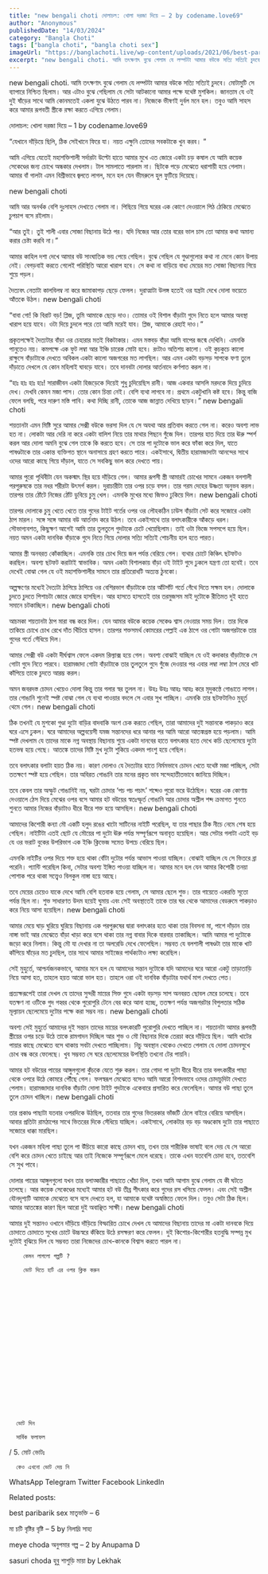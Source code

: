 ```yaml
---
title: "new bengali choti দোলাচল: খোলা দরজা দিয়ে – 2 by codename.love69"
author: "Anonymous"
publishedDate: "14/03/2024"
category: "Bangla Choti"
tags: ["bangla choti", "bangla choti sex"]
imageUrl: "https://banglachoti.live/wp-content/uploads/2021/06/best-paribarik-sex-150x150.jpg"
excerpt: "new bengali choti. আমি তৎক্ষণাৎ বুঝে গেলাম যে লম্পটটা আমার বউকে সত্যি সত্যিই চুদবে। মোটামুটি সে ব্যাপারে নিশ্চিত ছিলাম। আর এটাও বুঝে গেছিলাম যে সেটা আটকানো আমার পক্ষে যথেষ্ট মুশকিল। জানতাম যে ওই দুই ষ..."
---
```


new bengali choti. আমি তৎক্ষণাৎ বুঝে গেলাম যে লম্পটটা আমার বউকে সত্যি সত্যিই চুদবে। মোটামুটি সে ব্যাপারে নিশ্চিত ছিলাম। আর এটাও বুঝে গেছিলাম যে সেটা আটকানো আমার পক্ষে যথেষ্ট মুশকিল। জানতাম যে ওই দুই ষাঁড়ের সাথে আমি কোনমতেই একলা যুঝে উঠতে পারব না। নিজেকে ভীষণই দুর্বল মনে হল। তবুও আমি সাহস করে আমার রূপবতী স্ত্রীকে রক্ষা করতে এগিয়ে গেলাম।


দোলাচল: খোলা দরজা দিয়ে – 1 by codename.love69


“যেখানে দাঁড়িয়ে ছিলি, ঠিক সেইখানে ফিরে যা। নয়ত এক্ষুনি তোদের সবকটাকে খুন করব। ”

আমি এগিয়ে যেতেই মহাশক্তিশালী সর্দারটা উল্টো হাতে আমার মুখে এত জোরে একটা চড় কষাল যে আমি কয়েক সেকেণ্ডের জন্য চোখে অন্ধকার দেখলাম। টাল সামলাতে পারলাম না। ছিটকে পড়ে মেঝেতে ধরাশায়ী হয়ে গেলাম। আমার বাঁ গালটা এমন বিশ্রীভাবে জ্বলতে লাগল, মনে হল যেন ভীমরুলে হুল ফুটিয়ে দিয়েছে।


new bengali choti


আমি আর অনর্থক বেশি দুঃসাহস দেখাতে গেলাম না। পিছিয়ে গিয়ে ঘরের এক কোণে দেওয়ালে পিঠ ঠেকিয়ে মেঝেতে চুপচাপ বসে রইলাম।

“আর তুই। তুই শালী এবার সোজা বিছানায় উঠে পর। যদি নিজের আর তোর বরের ভাল চাস তো আমার কথা অমান্য করার চেষ্টা করবি না।”


আমার কাহিল দশা দেখে আমার বউ সাংঘাতিক ভয় পেয়ে গেছিল। বুঝে গেছিল যে গুণ্ডাগুলোর কথা না মেনে কোন উপায় নেই। বেগড়বাই করতে গেলেই পরিস্থিতি আরো খারাপ হবে। সে কথা না বাড়িয়ে বাধ্য মেয়ের মত সোজা বিছানায় গিয়ে শুয়ে পড়ল।

দৈত্যবৎ নেতাটা কালবিলম্ব না করে জামাকাপড় ছেড়ে ফেলল। দুরাত্মাটা উলঙ্গ হতেই ওর যন্ত্রটা দেখে দোলা ভয়েতে আঁতকে উঠল। new bengali choti


“বাবা গো! কি বিরাট বড়! প্লিজ, তুমি আমাকে ছেড়ে দাও। তোমার ওই বিশাল বাঁড়াটা গুদে নিতে হলে আমার অবস্থা খারাপ হয়ে যাবে। ওটা দিয়ে চুদলে পরে তো আমি মরেই যাব। প্লিজ, আমাকে রেহাই দাও।”












প্রকৃতপক্ষেই দৈত্যটার বাঁড়া ওর চেহারার মতই বিকটাকার। এমন মস্তবড় বাঁড়া আমি বাপের জন্মে দেখিনি। এমনকি পানুতেও নয়। কমপক্ষে এক ফুট লম্বা আর ইঞ্চি চারেক মোটা হবে। রংটাও অতিশয় কালো। ওই কুচকুচে কালো রাক্ষুসে বাঁড়াটাকে দেখতে অবিকল একটা কালো অজগরের মত লাগছিল। আর এমন একটা বড়সড় সাপকে ফণা তুলে দাঁড়াতে দেখলে যে কোন মহিলাই ঘাবড়ে যাবে। তবে দানবটা দোলার আর্তনাদে কর্ণপাত করল না।


“হাঃ হাঃ হাঃ হাঃ! সারাজীবন একটা হিজড়েকে দিয়েই শুধু চুদিয়েছিস রানী। আজ একবার আসলি মরদকে দিয়ে চুদিয়ে দেখ। দেখবি কেমন মজা পাস। তোর কোন চিন্তা নেই। বেশি ব্যথা লাগবে না। প্রথমে একটুখানি কষ্ট হবে। কিন্তু বাজি ফেলে বলছি, পরে দারুণ মস্তি পাবি। কথা দিচ্ছি রানী, তোকে আজ জান্নাত দেখিয়ে ছাড়ব।” new bengali choti


শয়তানটা এমন মিষ্টি সুরে আমার সেক্সী বউকে ভরসা দিল যে সে অযথা আর প্রতিবাদ করতে গেল না। করেও অবশ্য লাভ হত না। লোকটা আর দেরি না করে একটা বালিশ নিয়ে তার মাথার পিছনে গুঁজে দিল। তারপর হাত দিয়ে তার ঊরু স্পর্শ করল আর দোলা অমনি বুঝে গেল তাকে কি করতে হবে। সে তার পা দুটোকে ভাল করে ফাঁকা করে দিল, যাতে পাষণ্ডটাকে তার একান্ত ব্যক্তিগত স্থানে অনাসায়ে গ্রহণ করতে পারে। একইসাথে, দ্বিতীয় হারামজাদাটা আনন্দের সাথে ওদের আরো কাছে গিয়ে দাঁড়াল, যাতে সে সবকিছু ভাল করে দেখতে পায়।


আমার পুরো পৃথিবীটা যেন অকস্মাৎ স্থির হয়ে দাঁড়িয়ে গেল। আমার রূপসী স্ত্রী আমারই চোখের সামনে একজন বলশালী পরপুরুষকে তার নধর শরীরটা উৎসর্গ করল। দুরাচারীটা তার ওপর চড়ে বসল। তার গরম দেহের উষ্ণতা অনুভব করল। তারপর তার ঠোঁটে নিজের ঠোঁট ডুবিয়ে চুমু খেল। এমনকি মুখের মধ্যে জিভও ঢুকিয়ে দিল। new bengali choti


তারপর দোলাকে চুমু খেতে খেতে তার গুদের টাইট গর্তের ওপর ওর লৌহকঠিন ঢাউস বাঁড়াটা সেট করে সজোরে একটা ঠাপ মারল। সঙ্গে সঙ্গে আমার বউ আর্তনাদ করে উঠল। তবে একইসাথে তার বলাৎকারীকে আঁকড়ে ধরল। সৌভাগ্যবশত, কিছুক্ষণ আগেই আমি তার তুলতুলে গুদটাকে চেটে খেয়েছিলাম। তাই ওটা ভিজে সপসপে হয়ে ছিল। নয়ত অমন একটা দানবিক বাঁড়াকে গুদে নিতে গিয়ে দোলার সত্যি সত্যিই শোচনীয় হাল হতে পারত।


আমার স্ত্রী অনবরত কোঁকাচ্ছিল। এমনকি তার চোখ দিয়ে জল পর্যন্ত বেরিয়ে গেল। ব্যথার চোটে কিঞ্চিৎ ছটফটও করছিল। অবশ্য ছটফট করাটাই স্বাভাবিক। অমন একটা বিশালকায় বাঁড়া ওই টাইট গুদে ঢুকলে যন্ত্রণা তো হবেই। তবে দেখেই বোঝা গেল যে ওই মহাশক্তিশালীর সামনে তার প্রতিরোধটি অত্যন্ত ঠুনকো।


অল্পক্ষণের মধ্যেই দৈত্যটা ঠাপিয়ে ঠাপিয়ে ওর বেশিরভাগ বাঁড়াটাকে তার আঁটসাঁট গর্তে গেঁথে দিতে সক্ষম হল। দোলাকে চুদতে চুদতে পিশাচটা জোরে জোরে হাসছিল। আর হাসতে হাসতেই তার তরমুজসম মাই দুটোকে রীতিমত দুই হাতে সমানে চটকাচ্ছিল। new bengali choti


আচমকা শয়তানটা ঠাপ মারা বন্ধ করে দিল। যেন আমার বউকে কয়েক সেকেণ্ড শ্বাস নেওয়ার সময় দিল। তার দিকে তাকিয়ে চোখে চোখ রেখে দাঁত খিঁচিয়ে হাসল। তারপর শক্তসমর্থ কোমরের পেল্লাই এক ঠাপে ওর গোটা অজগরটাকে তার গুদের গর্তে সেঁধিয়ে দিল।


আমার সেক্সী বউ একটা দীর্ঘশ্বাস ফেলে একদম রিল্যাক্স হয়ে গেল। অবশ্য বোঝাই যাচ্ছিল যে ওই কদাকার বাঁড়াটাকে সে গোটা গুদে নিতে পারবে। হারামজাদা গোটা বাঁড়াটাকে তার তুলতুলে গুদে গুঁজে দেওয়ার পর এবার লম্বা লম্বা ঠাপ মেরে খাট কাঁপিয়ে তাকে চুদতে আরম্ভ করল।


অমন জবরদস্ত চোদন খেয়েও দোলা কিন্তু তার গলার স্বর তুলল না। উহঃ উহঃ আহঃ আহঃ করে মৃদুকণ্ঠে গোঙাতে লাগল। তার গোঙানি শুনেই স্পষ্ট বোঝা গেল যে ব্যথা পাওয়ার বদলে সে এবার সুখ পাচ্ছিল। এমনকি তার ছটফটানিও মুহূর্ত থেমে গেল। new bengali choti


ঠিক তখনই যে মুশকো গুণ্ডা দুটো বাড়ির বাদবাকি অংশ চেক করতে গেছিল, তারা আমাদের দুই সন্তানকে পাকড়াও করে ঘরে এসে ঢুকল। ঘরে আমাদের অল্পবয়েসী যমজ সন্তানদের ধরে আনার পর আমি আরো আতঙ্কগ্রস্ত হয়ে পড়লাম। আমি স্পষ্ট দেখলাম যে তাদের মাকে নগ্ন অবস্থায় বিছানায় শুয়ে একটা দানবের হাতে বলাৎকার হতে দেখে কচি ছেলেমেয়ে দুটো হতভম্ব হয়ে গেছে। আতঙ্কে তাদের মিষ্টি মুখ দুটো শুকিয়ে একদম পাংশু হয়ে গেছিল।


তবে বলাৎকার বলাটা হয়ত ঠিক নয়। কারণ দোলাও যে দৈত্যটার হাতে নির্মমভাবে চোদন খেতে যথেষ্ট মজা পাচ্ছিল, সেটা ততক্ষণে স্পষ্ট হয়ে গেছিল। তার অবিরত গোঙানি তার মনের প্রকৃত ভাব সন্দেহাতীতভাবে জানিয়ে দিচ্ছিল।


তবে কেবল তার অস্ফুট গোঙানিই নয়, ঘরটা চোদার ‘পচ পচ পচাৎ’ শব্দেও পুরো ভরে উঠেছিল। ঘরের এক কোণায় দেওয়ালে ঠেস দিয়ে মেঝের ওপর বসে আমার হট বউয়ের স্বতঃস্ফূর্ত গোঙানি আর চোদার অশ্লীল শব্দ ক্রমাগত শুনতে শুনতে আমার নিজের বাঁড়াটাও ধীরে ধীরে শক্ত হয়ে আসছিল। new bengali choti


আমাদের কিশোরী কন্যা মৌ একটি হলুদ রঙের খাটো সাটিনের নাইটি পরেছিল, যা তার পাছার ঠিক নীচে নেমে শেষ হয়ে গেছিল। নাইটিটা এতই ছোট যে মৌয়ের পা দুটো ঊরু পর্যন্ত সম্পূর্ণরূপে অনাবৃত হয়েছিল। আর সেটার গলাটা এতই বড় যে ওর ভরাট বুকের উপরিভাগ এক ইঞ্চি ক্লিভেজ সমেত উপচে বেরিয়ে ছিল।


এমনকি নাইটির ওপর দিয়ে শক্ত হয়ে থাকা বোঁটা দুটোর পর্যন্ত আভাস পাওয়া যাচ্ছিল। বোঝাই যাচ্ছিল যে সে ভিতরে ব্রা পরেনি। প্যান্টি পরেছিল কিনা, সেটার অবশ্য ইঙ্গিত পাওয়া যাচ্ছিল না। আমার মনে হল যেন আমার কিশোরী তনয়া পোশাক পরে থাকা সত্ত্বেও বিলকুল নাঙ্গা হয়ে আছে।


তবে মেয়ের চেয়েও যাকে দেখে আমি বেশি হতবাক হয়ে গেলাম, সে আমার ছেলে শুভ। তার গায়েতে একরত্তি সূতো পর্যন্ত ছিল না। শুভ সাধারণত উদম হয়েই ঘুমায় এবং সেই অবস্থাতেই তাকে তার ঘর থেকে আমাদের বেডরুমে পাকড়াও করে নিয়ে আসা হয়েছিল। new bengali choti


আমার মেয়ে ঘাড় ঘুরিয়ে ঘুরিয়ে বিছানায় এক পরপুরুষের দ্বারা বলাৎকার হতে থাকা তার বিবসনা মা, পাশে দাঁড়ান তার নাঙ্গা ভাই আর মেঝেতে বাঁড়া খাড়া করে বসে থাকা তার নগ্ন বাবার দিকে বারবার তাকাচ্ছিল। আমি আমার পা দুটোকে জড়ো করে নিলাম। কিন্তু মৌ যা দেখার না তা অলরেডি দেখে ফেলেছিল। সম্ভবত যে বলশালী পাষণ্ডটা তার মাকে খাট কাঁপিয়ে ষাঁড়ের মত চুদছিল, তার সাথে আমার সাইজের পার্থক্যটাও লক্ষ্য করেছিল।


সেই মুহুর্তে, আশ্চর্যজনকভাবে, আমার মনে হল যে আমাদের সন্তান দুটোকে যদি আমাদের ঘরে আরো একটু তাড়াতাড়ি নিয়ে আসা হত, তাহলে হয়ত আরো ভাল হত। তাহলে ওরা ওই দানবিক বাঁড়াটার যথার্থ মাপ দেখতে পেত।


প্রত্যক্ষরূপেই তারা দেখল যে তাদের সুন্দরী মায়ের সিক্ত গুদে একটা বড়সড় সাপ অনবরত ছোবল মেরে চলেছে। তবে যতক্ষণ না ওটিকে গুদ গহ্বর থেকে পুরোপুরি টেনে বের করে আনা হচ্ছে, ততক্ষণ পর্যন্ত অজগরটার বিপুলতার সঠিক মূল্যায়ন ছেলেমেয়ে দুটোর পক্ষে করা সম্ভব নয়। new bengali choti


অবশ্য সেই মুহুর্তে আমাদের দুই সন্তান তাদের মায়ের বলৎকারটি পুরোপুরি দেখতে পাচ্ছিল না। শয়তানটা আমার রূপবতী স্ত্রীয়ের ওপর চড়ে উঠে তাকে রামগাদন দিচ্ছিল আর শুভ ও মৌ বিছানার দিকে তেরচা করে দাঁড়িয়ে ছিল। আমি খাটের পায়ার কাছে মেঝেতে বসে থাকায় সবটা দেখতে পাচ্ছিলাম। নিচু অবস্থান থেকেও দেখতে পেলাম যে দোলা চোদনসুখে চোখ বন্ধ করে ফেলেছে। খুব সম্ভবত সে ঘরে ছেলেমেয়ের উপস্থিতি তখনো টের পায়নি।


আমার হট বউয়ের পায়ের আঙ্গুলগুলো কুঁচকে যেতে শুরু করল। তার গোদা পা দুটো ধীরে ধীরে তার বলৎকারীর পাছা থেকে ওপরে উঠে কোমরে পৌঁছে গেল। ফলস্বরূপ মেঝেতে বসেও আমি আরো বিশদভাবে ওদের চোদাচুদিটা দেখতে পেলাম। হারামজাদার দানবিক বাঁড়াটা দোলা টাইট গুদটাকে একেবারে প্রসারিত করে ফেলেছিল। আমার বউ পাছা তুলে তুলে চোদন খাচ্ছিল। new bengali choti


তার প্রকাণ্ড পাছাটা যতবার ওপরদিকে উঠছিল, ততবার তার গুদের ভিতরকার ভাঁজটি ঠেলে বাইরে বেরিয়ে আসছিল। আবার প্রতিটা রামঠাপের সাথে ভিতরের দিকে সেঁধিয়ে যাচ্ছিল। একইসাথে, লোকটার বড় বড় অণ্ডকোষ দুটো তার পাছাতে সজোরে ধাক্কা মারছিল।


যখন একজন মহিলা পাছা তুলে পা উঁচিয়ে কারো কাছে চোদন খায়, তখন তার শারীরিক ভাষাই বলে দেয় যে সে আরো বেশি করে চোদন খেতে চাইছে আর তাই নিজেকে সম্পূর্ণরূপে মেলে ধরেছে। তাকে এখন যতবেশি চোদা হবে, ততবেশি সে সুখ পাবে।


দোলার পায়ের আঙ্গুলগুলো যখন তার বলাত্কারীর পাছাতে খোঁচা দিল, তখন আমি আগাম বুঝে গেলাম যে কী ঘটতে চলেছে। আর কয়েক সেকেণ্ডের মধ্যেই আমার হট বউ তীব্র শীৎকার করে গুদের রস খসিয়ে ফেলল। এবং সেই অশ্লীল যৌনদৃশ্যটি আমাকে মেঝেতে বসে বসে দেখতে হল, যা আমাকে যথেষ্ট অস্বস্তিতে ফেলে দিল। তবুও সেটা ঠিক ছিল। আমার আতঙ্কের কারণ ছিল আরো দুই অবাঞ্ছিত সাক্ষী। new bengali choti


আমার দুই সন্তানও ওখানে দাঁড়িয়ে দাঁড়িয়ে বিস্ফারিত চোখে দেখল যে আমাদের বিছানায় তাদের মা একটা দানবকে দিয়ে চোদাতে চোদাতে সুখের চোটে উচ্চস্বরে কঁকিয়ে উঠে রসক্ষরণ করে ফেলল। দুই কিশোর-কিশোরীর হতবুদ্ধি সম্পন্ন মুখ দুটোই বুঝিয়ে দিল যে সম্ভবত তারা নিজেদের চোখ-কানকে বিশ্বাস করতে পারল না।


 
 
 
        কেমন লাগলো গল্পটি ?      
 
        ভোট দিতে হার্ট এর ওপর ক্লিক করুন      
 
 
 
 
 
 
 
 
 
 
 
 
 
 
 
 
 
 
 
 
 
      ভোট দিন    
 
      সার্বিক ফলাফল 
 / 5. মোট ভোটঃ 
 
 
      কেও এখনো ভোট দেয় নি    
 
 
 
 
WhatsApp
Telegram
Twitter
Facebook
LinkedIn




Related posts:






best paribarik sex মাতৃভক্তি – 6




মা চটি বৃষ্টির বৃষ্টি – 5 by নিলাদ্রি সাহা




meye choda অনুপমার গল্প – 2 by Anupama D




sasuri choda হুবু শাশুড়ি মায়া by Lekhak
